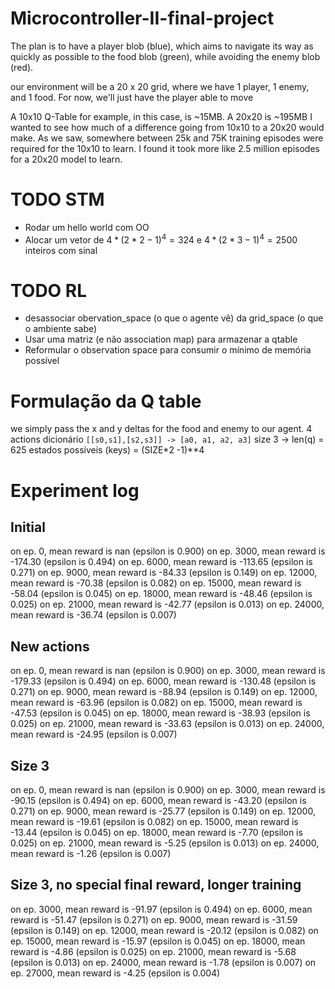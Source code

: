 # Microcontroller-II-final-project

The plan is to have a player blob (blue), which aims to navigate its way as quickly as possible to the food blob (green), while avoiding the enemy blob (red).

 our environment will be a 20 x 20 grid, where we have 1 player, 1 enemy, and 1 food. For now, we'll just have the player able to move

A 10x10 Q-Table for example, in this case, is ~15MB. A 20x20 is ~195MB
I wanted to see how much of a difference going from 10x10 to a 20x20 would make. As we saw, somewhere between 25k and 75K training episodes were required for the 10x10 to learn. I found it took more like 2.5 million episodes for a 20x20 model to learn.


# TODO STM
* Rodar um hello world com OO
* Alocar um vetor de $4*(2*2 -1)^4=324$ e $4*(2*3-1)^4=2500$ inteiros com sinal

# TODO RL
* desassociar obervation_space (o que o agente vê) da grid_space (o que o ambiente sabe)
* Usar uma matriz (e não association map) para armazenar a qtable
* Reformular o observation space para consumir o mínimo de memória possível

# Formulação da Q table
we simply pass the x and y deltas for the food and enemy to our agent.
4 actions
dicionário `[[s0,s1],[s2,s3]] -> [a0, a1, a2, a3]`
size 3 -> len(q) = 625 estados possíveis (keys) = (SIZE*2 -1)**4

# Experiment log
## Initial
on ep. 0, mean reward is nan (epsilon is 0.900)
on ep. 3000, mean reward is -174.30 (epsilon is 0.494)
on ep. 6000, mean reward is -113.65 (epsilon is 0.271)
on ep. 9000, mean reward is -84.33 (epsilon is 0.149)
on ep. 12000, mean reward is -70.38 (epsilon is 0.082)
on ep. 15000, mean reward is -58.04 (epsilon is 0.045)
on ep. 18000, mean reward is -48.46 (epsilon is 0.025)
on ep. 21000, mean reward is -42.77 (epsilon is 0.013)
on ep. 24000, mean reward is -36.74 (epsilon is 0.007)

## New actions
on ep. 0, mean reward is nan (epsilon is 0.900)
on ep. 3000, mean reward is -179.33 (epsilon is 0.494)
on ep. 6000, mean reward is -130.48 (epsilon is 0.271)
on ep. 9000, mean reward is -88.94 (epsilon is 0.149)
on ep. 12000, mean reward is -63.96 (epsilon is 0.082)
on ep. 15000, mean reward is -47.53 (epsilon is 0.045)
on ep. 18000, mean reward is -38.93 (epsilon is 0.025)
on ep. 21000, mean reward is -33.63 (epsilon is 0.013)
on ep. 24000, mean reward is -24.95 (epsilon is 0.007)

## Size 3
on ep. 0, mean reward is nan (epsilon is 0.900)
on ep. 3000, mean reward is -90.15 (epsilon is 0.494)
on ep. 6000, mean reward is -43.20 (epsilon is 0.271)
on ep. 9000, mean reward is -25.77 (epsilon is 0.149)
on ep. 12000, mean reward is -19.61 (epsilon is 0.082)
on ep. 15000, mean reward is -13.44 (epsilon is 0.045)
on ep. 18000, mean reward is -7.70 (epsilon is 0.025)
on ep. 21000, mean reward is -5.25 (epsilon is 0.013)
on ep. 24000, mean reward is -1.26 (epsilon is 0.007)

## Size 3, no special final reward, longer training
on ep. 3000, mean reward is -91.97 (epsilon is 0.494)
on ep. 6000, mean reward is -51.47 (epsilon is 0.271)
on ep. 9000, mean reward is -31.59 (epsilon is 0.149)
on ep. 12000, mean reward is -20.12 (epsilon is 0.082)
on ep. 15000, mean reward is -15.97 (epsilon is 0.045)
on ep. 18000, mean reward is -4.86 (epsilon is 0.025)
on ep. 21000, mean reward is -5.68 (epsilon is 0.013)
on ep. 24000, mean reward is -1.78 (epsilon is 0.007)
on ep. 27000, mean reward is -4.25 (epsilon is 0.004)